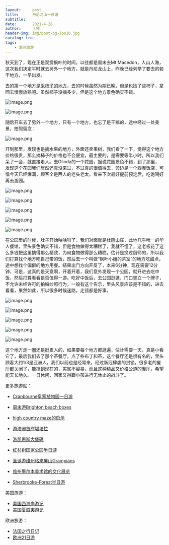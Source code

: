 ```yaml
---
layout:     post
title:      丹尼龙山一日游
subtitle:   
date:       2021-4-28
author:     土猪
header-img: img/post-bg-ios10.jpg
catalog: true
tags:
    - 澳洲旅游
---
```






秋天到了，现在正是观赏枫叶的时间，以往都是周末去Mt Macedon，人山人海，这次我们决定平时就去另外一个地方，就是丹尼龙山上，昨晚已经列举了要去的若干地方，一早出发。



去的第一个地方是[采柿子的地方](https://goo.gl/maps/tXgGHEsuVcowkLKK6)，去的时候虽然为期已晚，但是也捡了些柿子，拿回去慢慢放熟吧。虽然柿子没摘多少，但是这个地方景色确实不错。

![image.png](https://images.hive.blog/DQmXwEVLBLw5XZgx6eawcQaNcqk4DUzpyqiazqyTdVUvCfD/image.png)

![image.png](https://images.hive.blog/DQmb3tKYNJ6JnsptTm7vzkrq5huKhyWX6Y15QNYuBMYAKJv/image.png)



随后开车去了另外一个地方，只有一个地方，也忘了是干嘛的，途中经过一处美景，拍照留念：

![image.png](https://images.hive.blog/DQmU1HxHdNPFDzMpKJ44uoaBmfhWVwKgEadDAJurejgsbts/image.png)



开到那里，发现也是摘水果的地方，外面还卖果树，我们看了一下，觉得这个地方价格很贵，那么摘柿子的价格也不会便宜，最主要的，是需要等半小时，所以我们呆了一会，就直接走人。去Olinda的一个花园，据说花园景色不错，到了那里，发现这个花园我们居然还真没来过，不过真的很值得去，旁边是一个西餐饭店，可惜今天已经爆满，顾客全是西人的老头老太，看来下次最好提前预定后，吃饱喝好再去游园。

![image.png](https://images.hive.blog/DQmVVJnnuFoxisC2D821QxacrMmrdWUfz5n4ZNiVEhynxP2/image.png)


![image.png](https://images.hive.blog/DQmUWurLeTcCSgajtA6vH2xdpiKaKosYm697hQ59cPQbz6M/image.png)





![image.png](https://images.hive.blog/DQmVb4vaxuE9FyqnNNvX21uMgYbU1rjUwqjZ1pWUFTLxe3k/image.png)


![image.png](https://images.hive.blog/DQmaH5e5WWFvPuaabmE294bqixvo6kRwTubFGoJQjAtoKtb/image.png)


![image.png](https://images.hive.blog/DQmPBJHwkvaPGNgAWkTLsi6jARkkEhf2Twez2bVu28mhNkd/image.png)





在公园里的时候，肚子开始咕咕叫了，我们对面就是杜鹃山庄，此地几乎唯一的华人餐馆，里头景色确实不错，但是食物做得太糟糕了，我就不懂了，这老板花了这么多钱把这里搞得那么精致，为何食物做得那么糟糕，估计是换过厨师的，所以我们打算找个地方吃自己带的饭，然后去一个叫做“枫叶小姐的茶室”的地方吃甜点，途中想找个偏僻的地方用餐。结果出门方向开反了，本来6分钟，现在需要12分钟，可是，这真的是天意啊，开着开着，我们意外发现一个公园，就开进去吃中饭，然后打算看看是否值得一游。吃好中饭后，去公园逛逛，门口竖立一个牌子，不允许未经许可的拍婚纱照行为，一般有这个告示，里头风景应该是不错的，进去看看，果然如此，所以很多时候迷路，走错都是好事。

![image.png](https://images.hive.blog/DQmTbY2LpsjuHkvJeZrPXH8GnQyZYyR3e9BBpSQJy1G2qgM/image.png)


![image.png](https://images.hive.blog/DQmdYRLjPyZsBZ8VFXLVYETjjJjKnJDYWgrvmzeQtm2H9Us/image.png)


![image.png](https://images.hive.blog/DQmSDfkZifSTrMLfC5AGBbMi4bdwttdRzhbAZKK6tAwo2ij/image.png)



![image.png](https://images.hive.blog/DQmdyH2qyEGfFopYs2KWLd2nZ8gdYXd9Uq4CN3RdgG3KJ2X/image.png)

![image.png](https://images.hive.blog/DQmaPJTWwQsYpFtr5tuHhqSHuVAWSSERWjL7ZKxS331hSJb/image.png)

这个地方走一圈还是挺累人的，如果要每个地方都逛遍，估计需要一天，真是小看它了，最后我们去了那个茶餐厅，点了些布丁和茶，这个餐厅还是很有名的，里头顾客大约1/3是亚洲人，我们以前也是经常来，经过新冠肆虐的封锁，很多老的餐厅都关闭了，能撑到现在的，实属不容易，而且这种精品又价格公道的餐厅，希望能天长地久。一日休闲，回家又得跟小孩进行无休止的战斗了。


















































更多旅游贴：

- [Cranbourne皇家植物园一日游](http://livinginau.life/2020/03/12/Cranbourne%E7%9A%87%E5%AE%B6%E6%A4%8D%E7%89%A9%E5%9B%AD%E4%B8%80%E6%97%A5%E6%B8%B8/)

- [周末游Brighton beach boxes](http://livinginau.life/2018/10/11/%E5%91%A8%E6%9C%AB%E6%B8%B8Brighton-beach-boxes/)
- 
  [high country maze的启示](http://livinginau.life/2018/02/16/high-country-maze%E7%9A%84%E5%90%AF%E7%A4%BA/)

- 
  [游澳洲首府堪培拉](http://livinginau.life/2018/01/16/%E6%B8%B8%E6%BE%B3%E6%B4%B2%E9%A6%96%E5%BA%9C%E5%A0%AA%E5%9F%B9%E6%8B%89/)

- [游凯恩斯大堡礁](http://livinginau.life/2018/01/10/%E6%B8%B8%E5%87%AF%E6%81%A9%E6%96%AF%E5%A4%A7%E5%A0%A1%E7%A4%81/)

- [红杉树国家公园半日游](http://livinginau.life/2020/02/23/%E7%BA%A2%E6%9D%89%E6%A0%91%E5%9B%BD%E5%AE%B6%E5%85%AC%E5%9B%AD%E5%8D%8A%E6%97%A5%E6%B8%B8/)

- [圣诞游维州格来屏山Grampians](http://livinginau.life/2018/12/24/%E5%9C%A3%E8%AF%9E%E6%97%85%E6%B8%B8-%E6%BE%B3%E5%A4%A7%E5%88%A9%E4%BA%9A%E7%BB%B4%E5%B7%9EGrampians/)

- [维州墨尔本美术馆的文化展览](http://livinginau.life/2020/03/20/Follow-me-to-the-exhibition-in-National-Gallery-of-Victoria/)

- [Sherbrooke-Forest半日游](http://livinginau.life/2020/03/17/Sherbrooke-Forest%E5%8D%8A%E6%97%A5%E6%B8%B8/)


美国旅游：

- [美国西海岸游记](http://livinginau.life/2017/10/11/%E7%BE%8E%E5%9B%BD%E8%A5%BF%E6%B5%B7%E5%B2%B8%E6%B8%B8%E8%AE%B0/)
- [美国夏威夷游记](http://livinginau.life/2020/01/31/%E7%BE%8E%E5%9B%BD%E5%A4%8F%E5%A8%81%E5%A4%B7%E6%B8%B8%E8%AE%B0/)


欧洲旅游：

- [法国之行日记](http://livinginau.life/2005/04/23/%E6%B3%95%E5%9B%BD%E4%B9%8B%E6%B8%B8/)
- [欧洲21日游](http://livinginau.life/2019/02/22/%E6%AC%A7%E6%B4%B221%E6%97%A5%E6%B8%B8%E5%87%86%E5%A4%87%E7%AF%87/)



